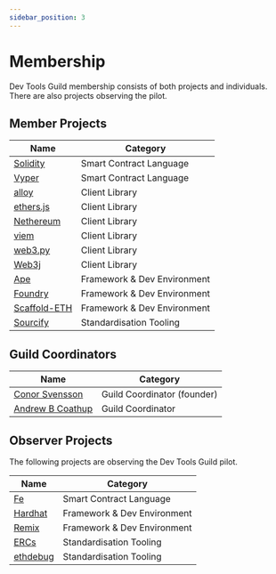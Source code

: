 ```yaml
---
sidebar_position: 3
---
```


# Membership

Dev Tools Guild membership consists of both projects and individuals.  There are also projects observing the pilot.

## Member Projects

| Name                                                                 | Category                   |
|----------------------------------------------------------------------|----------------------------|
| [Solidity](https://soliditylang.org/)                                | Smart Contract Language    |
| [Vyper](https://vyperlang.org/)                                      | Smart Contract Language    |
| [alloy](https://alloy.rs/)                                           | Client Library             |
| [ethers.js](https://ethers.org/)                                     | Client Library             |
| [Nethereum](https://nethereum.com/)                                  | Client Library             |
| [viem](https://viem.sh/)                                             | Client Library             |
| [web3.py](https://web3py.readthedocs.io/)                            | Client Library             |
| [Web3j](https://docs.web3j.io/)                                      | Client Library             |
| [Ape](https://docs.apeworx.io/ape/stable/userguides/quickstart.html) | Framework & Dev Environment |
| [Foundry](https://getfoundry.sh/)                                    | Framework & Dev Environment |
| [Scaffold-ETH](https://scaffoldeth.io/)                              | Framework & Dev Environment |
| [Sourcify](https://sourcify.dev/)                                    | Standardisation Tooling    |

## Guild Coordinators

| Name                                                  | Category          |
|-------------------------------------------------------|-------------------|
| [Conor Svensson](https://x.com/conorsvensson)         | Guild Coordinator (founder) |
| [Andrew B Coathup](https://x.com/abcoathup)           | Guild Coordinator |

## Observer Projects

The following projects are observing the Dev Tools Guild pilot.

| Name                                                            | Category                   |
|-----------------------------------------------------------------|----------------------------|
| [Fe](https://fe-lang.org/)                                      | Smart Contract Language    |
| [Hardhat](https://hardhat.org/)                                 | Framework & Dev Environment |
| [Remix](https://remix.ethereum.org/)                            | Framework & Dev Environment |
| [ERCs](https://github.com/ethereum/ERCs)                        | Standardisation Tooling    |
| [ethdebug](https://github.com/)                                 | Standardisation Tooling    |